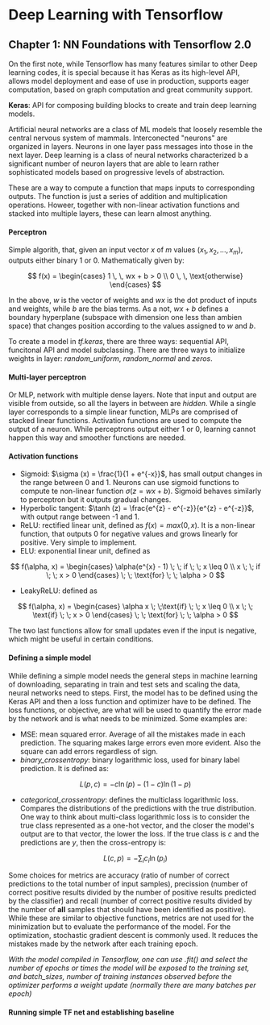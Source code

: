 # Deep Learning with Tensorflow 
## Chapter 1: NN Foundations with Tensorflow 2.0 

On the first note, while Tensorflow has many features similar to other Deep learning codes, it is special because it has Keras as its high-level API, allows model deployment and ease of use in production, supports eager computation, based on graph computation and great community support.  

**Keras**: API for composing building blocks to create and train deep learning models. 

Artificial neural networks are a class of ML models that loosely resemble the central nervous system of mammals. Interconected "neurons" are organized in layers. Neurons in one layer pass messages into those in the next layer. Deep learning is a class of neural networks characterized b a significant number of neuron layers that are able to learn rather sophisticated models based on progressive levels of abstraction.  

These are a way to compute a function that maps inputs to corresponding outputs. The function is just a series of addition and multiplication operations. Howeer, together with non-linear activation functions and stacked into multiple layers, these can learn almost anything. 

#### Perceptron 
Simple algorith, that, given an input vector $x$ of $m$ values ($x_1, x_2, ... , x_m$), outputs either binary 1 or 0. Mathematically given by:

$$
f(x) = \begin{cases}
1 \, \, wx + b > 0 \\
0 \, \, \text{otherwise}
\end{cases}
$$

In the above, $w$ is the vector of weights and $wx$ is the dot product of inputs and weights, while $b$ are the bias terms. As a not, $wx + b$ defines a boundary hyperplane (subspace with dimension one less than ambien space) that changes position according to the values assigned to $w$ and $b$.

To create a model in *tf.keras*, there are three ways: sequential API, funcitonal API and model subclassing. There are three ways to initialize weights in layer: *random_uniform*, *random_normal* and *zeros*. 

#### Multi-layer perceptron 

Or MLP, network with multiple dense layers. Note that input and output are visible from outside, so all the layers in between are *hidden*. While a single layer corresponds to a simple linear function, MLPs are comprised of stacked linear functions. Activation functions are used to compute the output of a neuron. While perceptrons output either 1 or 0, learning cannot happen this way and smoother functions are needed.

#### Activation functions

- Sigmoid: $\sigma (x) = \frac{1}{1 + e^{-x}}$, has small output changes in the range between 0 and 1. Neurons can use sigmoid functions to compute te non-linear function $\sigma (z = wx + b)$. Sigmoid behaves similarly to perceptron but it outputs gradual changes. 
- Hyperbolic tangent: $\tanh (z) = \frac{e^{z} - e^{-z}}{e^{z} - e^{-z}}$, with output range between -1 and 1. 
- ReLU: rectified linear unit, defined as $f(x) = max(0, x)$. It is a non-linear function, that outputs 0 for negative values and grows linearly for positive. Very simple to implement. 
- ELU: exponential linear unit, defined as

$$
f(\alpha, x) = \begin{cases}
\alpha(e^{x} - 1)  \; \; if  \; \; x \leq 0 \\
x  \; \; if  \; \; x > 0
\end{cases}
 \; \; \text{for} \; \; \alpha > 0
$$

- LeakyReLU: defined as 

$$
f(\alpha, x) = \begin{cases}
\alpha x \; \;\text{if}  \; \; x \leq 0 \\
x  \; \; \text{if}  \; \; x > 0
\end{cases}
 \; \; \text{for}  \; \; \alpha > 0
$$

The two last functions allow for small updates even if the input is negative, which might be useful in certain conditions. 

#### Defining a simple model
While defining a simple model needs the general steps in machine learning of downloading, separating in train and test sets and scaling the data, neural networks need to steps. First, the model has to be defined using the Keras API and then a loss function and optimizer have to be defined. The loss functions, or objective, are what will be used to quantify the error made by the network and is what needs to be minimized. Some examples are:

- MSE: mean squared error. Average of all the mistakes made in each prediction. The squaring makes large errors even more evident. Also the square can add errors regardless of sign. 
- *binary_crossentropy*: binary logarithmic loss, used for binary label prediction. It is defined as:

$$
L (p,c) = -c \ln(p) - (1 - c)\ln(1 - p)
$$

- *categorical_crossentropy*: defines the multiclass logarithmic loss. Compares the distributions of the predictions with the true distribution. One way to think about multi-class logarithmic loss is to consider the true class represented as a one-hot vector, and the closer the model's output are to that vector, the lower the loss. If the true class is $c$ and the predictions are $y$, then the cross-entropy is:

$$
L (c, p) = - \sum_{i} c_i \ln(p_{i})
$$

Some choices for metrics are accuracy (ratio of number of correct predictions to the total number of input samples), precission (number of correct positive results divided by the number of positive results predicted by the classifier) and recall (number of correct positive results divided by the number of **all** samples that should have been identified as positive). While these are similar to objective functions, metrics are not used for the minimization but to evaluate the performance of the model. For the optimization, stochastic gradient descent is commonly used. It reduces the mistakes made by the network after each training epoch. 

*With the model compiled in Tensorflow, one can use .fit() and select the number of epochs or times the model will be exposed to the training set, and batch_sizes, number of training instances observed before the optimizer performs a weight update (normally there are many batches per epoch)*

#### Running simple TF net and establishing baseline 